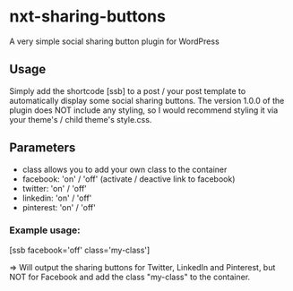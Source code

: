 # nxt-sharing-buttons
A very simple social sharing button plugin for WordPress

## Usage
Simply add the shortcode [ssb] to a post / your post template to automatically display some social sharing buttons.
The version 1.0.0 of the plugin does NOT include any styling, so I would recommend styling it via your theme's / child theme's style.css.

## Parameters
- class allows you to add your own class to the container
- facebook: 'on' / 'off' (activate / deactive link to facebook)
- twitter: 'on' / 'off'
- linkedin: 'on' / 'off'
- pinterest: 'on' / 'off'

### Example usage:
[ssb facebook='off' class='my-class']

=> Will output the sharing buttons for Twitter, LinkedIn and Pinterest, but NOT for Facebook and add the class "my-class" to the container.
